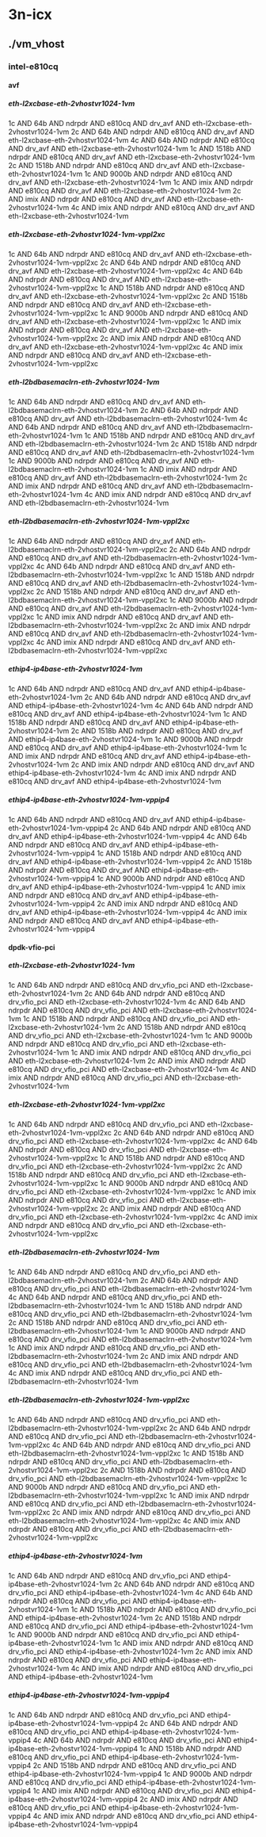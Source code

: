 # 3n-icx
## ./vm_vhost
### intel-e810cq
#### avf
##### eth-l2xcbase-eth-2vhostvr1024-1vm
1c AND 64b AND ndrpdr AND e810cq AND drv_avf AND eth-l2xcbase-eth-2vhostvr1024-1vm
2c AND 64b AND ndrpdr AND e810cq AND drv_avf AND eth-l2xcbase-eth-2vhostvr1024-1vm
4c AND 64b AND ndrpdr AND e810cq AND drv_avf AND eth-l2xcbase-eth-2vhostvr1024-1vm
1c AND 1518b AND ndrpdr AND e810cq AND drv_avf AND eth-l2xcbase-eth-2vhostvr1024-1vm
2c AND 1518b AND ndrpdr AND e810cq AND drv_avf AND eth-l2xcbase-eth-2vhostvr1024-1vm
1c AND 9000b AND ndrpdr AND e810cq AND drv_avf AND eth-l2xcbase-eth-2vhostvr1024-1vm
1c AND imix AND ndrpdr AND e810cq AND drv_avf AND eth-l2xcbase-eth-2vhostvr1024-1vm
2c AND imix AND ndrpdr AND e810cq AND drv_avf AND eth-l2xcbase-eth-2vhostvr1024-1vm
4c AND imix AND ndrpdr AND e810cq AND drv_avf AND eth-l2xcbase-eth-2vhostvr1024-1vm
##### eth-l2xcbase-eth-2vhostvr1024-1vm-vppl2xc
1c AND 64b AND ndrpdr AND e810cq AND drv_avf AND eth-l2xcbase-eth-2vhostvr1024-1vm-vppl2xc
2c AND 64b AND ndrpdr AND e810cq AND drv_avf AND eth-l2xcbase-eth-2vhostvr1024-1vm-vppl2xc
4c AND 64b AND ndrpdr AND e810cq AND drv_avf AND eth-l2xcbase-eth-2vhostvr1024-1vm-vppl2xc
1c AND 1518b AND ndrpdr AND e810cq AND drv_avf AND eth-l2xcbase-eth-2vhostvr1024-1vm-vppl2xc
2c AND 1518b AND ndrpdr AND e810cq AND drv_avf AND eth-l2xcbase-eth-2vhostvr1024-1vm-vppl2xc
1c AND 9000b AND ndrpdr AND e810cq AND drv_avf AND eth-l2xcbase-eth-2vhostvr1024-1vm-vppl2xc
1c AND imix AND ndrpdr AND e810cq AND drv_avf AND eth-l2xcbase-eth-2vhostvr1024-1vm-vppl2xc
2c AND imix AND ndrpdr AND e810cq AND drv_avf AND eth-l2xcbase-eth-2vhostvr1024-1vm-vppl2xc
4c AND imix AND ndrpdr AND e810cq AND drv_avf AND eth-l2xcbase-eth-2vhostvr1024-1vm-vppl2xc
##### eth-l2bdbasemaclrn-eth-2vhostvr1024-1vm
1c AND 64b AND ndrpdr AND e810cq AND drv_avf AND eth-l2bdbasemaclrn-eth-2vhostvr1024-1vm
2c AND 64b AND ndrpdr AND e810cq AND drv_avf AND eth-l2bdbasemaclrn-eth-2vhostvr1024-1vm
4c AND 64b AND ndrpdr AND e810cq AND drv_avf AND eth-l2bdbasemaclrn-eth-2vhostvr1024-1vm
1c AND 1518b AND ndrpdr AND e810cq AND drv_avf AND eth-l2bdbasemaclrn-eth-2vhostvr1024-1vm
2c AND 1518b AND ndrpdr AND e810cq AND drv_avf AND eth-l2bdbasemaclrn-eth-2vhostvr1024-1vm
1c AND 9000b AND ndrpdr AND e810cq AND drv_avf AND eth-l2bdbasemaclrn-eth-2vhostvr1024-1vm
1c AND imix AND ndrpdr AND e810cq AND drv_avf AND eth-l2bdbasemaclrn-eth-2vhostvr1024-1vm
2c AND imix AND ndrpdr AND e810cq AND drv_avf AND eth-l2bdbasemaclrn-eth-2vhostvr1024-1vm
4c AND imix AND ndrpdr AND e810cq AND drv_avf AND eth-l2bdbasemaclrn-eth-2vhostvr1024-1vm
##### eth-l2bdbasemaclrn-eth-2vhostvr1024-1vm-vppl2xc
1c AND 64b AND ndrpdr AND e810cq AND drv_avf AND eth-l2bdbasemaclrn-eth-2vhostvr1024-1vm-vppl2xc
2c AND 64b AND ndrpdr AND e810cq AND drv_avf AND eth-l2bdbasemaclrn-eth-2vhostvr1024-1vm-vppl2xc
4c AND 64b AND ndrpdr AND e810cq AND drv_avf AND eth-l2bdbasemaclrn-eth-2vhostvr1024-1vm-vppl2xc
1c AND 1518b AND ndrpdr AND e810cq AND drv_avf AND eth-l2bdbasemaclrn-eth-2vhostvr1024-1vm-vppl2xc
2c AND 1518b AND ndrpdr AND e810cq AND drv_avf AND eth-l2bdbasemaclrn-eth-2vhostvr1024-1vm-vppl2xc
1c AND 9000b AND ndrpdr AND e810cq AND drv_avf AND eth-l2bdbasemaclrn-eth-2vhostvr1024-1vm-vppl2xc
1c AND imix AND ndrpdr AND e810cq AND drv_avf AND eth-l2bdbasemaclrn-eth-2vhostvr1024-1vm-vppl2xc
2c AND imix AND ndrpdr AND e810cq AND drv_avf AND eth-l2bdbasemaclrn-eth-2vhostvr1024-1vm-vppl2xc
4c AND imix AND ndrpdr AND e810cq AND drv_avf AND eth-l2bdbasemaclrn-eth-2vhostvr1024-1vm-vppl2xc
##### ethip4-ip4base-eth-2vhostvr1024-1vm
1c AND 64b AND ndrpdr AND e810cq AND drv_avf AND ethip4-ip4base-eth-2vhostvr1024-1vm
2c AND 64b AND ndrpdr AND e810cq AND drv_avf AND ethip4-ip4base-eth-2vhostvr1024-1vm
4c AND 64b AND ndrpdr AND e810cq AND drv_avf AND ethip4-ip4base-eth-2vhostvr1024-1vm
1c AND 1518b AND ndrpdr AND e810cq AND drv_avf AND ethip4-ip4base-eth-2vhostvr1024-1vm
2c AND 1518b AND ndrpdr AND e810cq AND drv_avf AND ethip4-ip4base-eth-2vhostvr1024-1vm
1c AND 9000b AND ndrpdr AND e810cq AND drv_avf AND ethip4-ip4base-eth-2vhostvr1024-1vm
1c AND imix AND ndrpdr AND e810cq AND drv_avf AND ethip4-ip4base-eth-2vhostvr1024-1vm
2c AND imix AND ndrpdr AND e810cq AND drv_avf AND ethip4-ip4base-eth-2vhostvr1024-1vm
4c AND imix AND ndrpdr AND e810cq AND drv_avf AND ethip4-ip4base-eth-2vhostvr1024-1vm
##### ethip4-ip4base-eth-2vhostvr1024-1vm-vppip4
1c AND 64b AND ndrpdr AND e810cq AND drv_avf AND ethip4-ip4base-eth-2vhostvr1024-1vm-vppip4
2c AND 64b AND ndrpdr AND e810cq AND drv_avf AND ethip4-ip4base-eth-2vhostvr1024-1vm-vppip4
4c AND 64b AND ndrpdr AND e810cq AND drv_avf AND ethip4-ip4base-eth-2vhostvr1024-1vm-vppip4
1c AND 1518b AND ndrpdr AND e810cq AND drv_avf AND ethip4-ip4base-eth-2vhostvr1024-1vm-vppip4
2c AND 1518b AND ndrpdr AND e810cq AND drv_avf AND ethip4-ip4base-eth-2vhostvr1024-1vm-vppip4
1c AND 9000b AND ndrpdr AND e810cq AND drv_avf AND ethip4-ip4base-eth-2vhostvr1024-1vm-vppip4
1c AND imix AND ndrpdr AND e810cq AND drv_avf AND ethip4-ip4base-eth-2vhostvr1024-1vm-vppip4
2c AND imix AND ndrpdr AND e810cq AND drv_avf AND ethip4-ip4base-eth-2vhostvr1024-1vm-vppip4
4c AND imix AND ndrpdr AND e810cq AND drv_avf AND ethip4-ip4base-eth-2vhostvr1024-1vm-vppip4
#### dpdk-vfio-pci
##### eth-l2xcbase-eth-2vhostvr1024-1vm
1c AND 64b AND ndrpdr AND e810cq AND drv_vfio_pci AND eth-l2xcbase-eth-2vhostvr1024-1vm
2c AND 64b AND ndrpdr AND e810cq AND drv_vfio_pci AND eth-l2xcbase-eth-2vhostvr1024-1vm
4c AND 64b AND ndrpdr AND e810cq AND drv_vfio_pci AND eth-l2xcbase-eth-2vhostvr1024-1vm
1c AND 1518b AND ndrpdr AND e810cq AND drv_vfio_pci AND eth-l2xcbase-eth-2vhostvr1024-1vm
2c AND 1518b AND ndrpdr AND e810cq AND drv_vfio_pci AND eth-l2xcbase-eth-2vhostvr1024-1vm
1c AND 9000b AND ndrpdr AND e810cq AND drv_vfio_pci AND eth-l2xcbase-eth-2vhostvr1024-1vm
1c AND imix AND ndrpdr AND e810cq AND drv_vfio_pci AND eth-l2xcbase-eth-2vhostvr1024-1vm
2c AND imix AND ndrpdr AND e810cq AND drv_vfio_pci AND eth-l2xcbase-eth-2vhostvr1024-1vm
4c AND imix AND ndrpdr AND e810cq AND drv_vfio_pci AND eth-l2xcbase-eth-2vhostvr1024-1vm
##### eth-l2xcbase-eth-2vhostvr1024-1vm-vppl2xc
1c AND 64b AND ndrpdr AND e810cq AND drv_vfio_pci AND eth-l2xcbase-eth-2vhostvr1024-1vm-vppl2xc
2c AND 64b AND ndrpdr AND e810cq AND drv_vfio_pci AND eth-l2xcbase-eth-2vhostvr1024-1vm-vppl2xc
4c AND 64b AND ndrpdr AND e810cq AND drv_vfio_pci AND eth-l2xcbase-eth-2vhostvr1024-1vm-vppl2xc
1c AND 1518b AND ndrpdr AND e810cq AND drv_vfio_pci AND eth-l2xcbase-eth-2vhostvr1024-1vm-vppl2xc
2c AND 1518b AND ndrpdr AND e810cq AND drv_vfio_pci AND eth-l2xcbase-eth-2vhostvr1024-1vm-vppl2xc
1c AND 9000b AND ndrpdr AND e810cq AND drv_vfio_pci AND eth-l2xcbase-eth-2vhostvr1024-1vm-vppl2xc
1c AND imix AND ndrpdr AND e810cq AND drv_vfio_pci AND eth-l2xcbase-eth-2vhostvr1024-1vm-vppl2xc
2c AND imix AND ndrpdr AND e810cq AND drv_vfio_pci AND eth-l2xcbase-eth-2vhostvr1024-1vm-vppl2xc
4c AND imix AND ndrpdr AND e810cq AND drv_vfio_pci AND eth-l2xcbase-eth-2vhostvr1024-1vm-vppl2xc
##### eth-l2bdbasemaclrn-eth-2vhostvr1024-1vm
1c AND 64b AND ndrpdr AND e810cq AND drv_vfio_pci AND eth-l2bdbasemaclrn-eth-2vhostvr1024-1vm
2c AND 64b AND ndrpdr AND e810cq AND drv_vfio_pci AND eth-l2bdbasemaclrn-eth-2vhostvr1024-1vm
4c AND 64b AND ndrpdr AND e810cq AND drv_vfio_pci AND eth-l2bdbasemaclrn-eth-2vhostvr1024-1vm
1c AND 1518b AND ndrpdr AND e810cq AND drv_vfio_pci AND eth-l2bdbasemaclrn-eth-2vhostvr1024-1vm
2c AND 1518b AND ndrpdr AND e810cq AND drv_vfio_pci AND eth-l2bdbasemaclrn-eth-2vhostvr1024-1vm
1c AND 9000b AND ndrpdr AND e810cq AND drv_vfio_pci AND eth-l2bdbasemaclrn-eth-2vhostvr1024-1vm
1c AND imix AND ndrpdr AND e810cq AND drv_vfio_pci AND eth-l2bdbasemaclrn-eth-2vhostvr1024-1vm
2c AND imix AND ndrpdr AND e810cq AND drv_vfio_pci AND eth-l2bdbasemaclrn-eth-2vhostvr1024-1vm
4c AND imix AND ndrpdr AND e810cq AND drv_vfio_pci AND eth-l2bdbasemaclrn-eth-2vhostvr1024-1vm
##### eth-l2bdbasemaclrn-eth-2vhostvr1024-1vm-vppl2xc
1c AND 64b AND ndrpdr AND e810cq AND drv_vfio_pci AND eth-l2bdbasemaclrn-eth-2vhostvr1024-1vm-vppl2xc
2c AND 64b AND ndrpdr AND e810cq AND drv_vfio_pci AND eth-l2bdbasemaclrn-eth-2vhostvr1024-1vm-vppl2xc
4c AND 64b AND ndrpdr AND e810cq AND drv_vfio_pci AND eth-l2bdbasemaclrn-eth-2vhostvr1024-1vm-vppl2xc
1c AND 1518b AND ndrpdr AND e810cq AND drv_vfio_pci AND eth-l2bdbasemaclrn-eth-2vhostvr1024-1vm-vppl2xc
2c AND 1518b AND ndrpdr AND e810cq AND drv_vfio_pci AND eth-l2bdbasemaclrn-eth-2vhostvr1024-1vm-vppl2xc
1c AND 9000b AND ndrpdr AND e810cq AND drv_vfio_pci AND eth-l2bdbasemaclrn-eth-2vhostvr1024-1vm-vppl2xc
1c AND imix AND ndrpdr AND e810cq AND drv_vfio_pci AND eth-l2bdbasemaclrn-eth-2vhostvr1024-1vm-vppl2xc
2c AND imix AND ndrpdr AND e810cq AND drv_vfio_pci AND eth-l2bdbasemaclrn-eth-2vhostvr1024-1vm-vppl2xc
4c AND imix AND ndrpdr AND e810cq AND drv_vfio_pci AND eth-l2bdbasemaclrn-eth-2vhostvr1024-1vm-vppl2xc
##### ethip4-ip4base-eth-2vhostvr1024-1vm
1c AND 64b AND ndrpdr AND e810cq AND drv_vfio_pci AND ethip4-ip4base-eth-2vhostvr1024-1vm
2c AND 64b AND ndrpdr AND e810cq AND drv_vfio_pci AND ethip4-ip4base-eth-2vhostvr1024-1vm
4c AND 64b AND ndrpdr AND e810cq AND drv_vfio_pci AND ethip4-ip4base-eth-2vhostvr1024-1vm
1c AND 1518b AND ndrpdr AND e810cq AND drv_vfio_pci AND ethip4-ip4base-eth-2vhostvr1024-1vm
2c AND 1518b AND ndrpdr AND e810cq AND drv_vfio_pci AND ethip4-ip4base-eth-2vhostvr1024-1vm
1c AND 9000b AND ndrpdr AND e810cq AND drv_vfio_pci AND ethip4-ip4base-eth-2vhostvr1024-1vm
1c AND imix AND ndrpdr AND e810cq AND drv_vfio_pci AND ethip4-ip4base-eth-2vhostvr1024-1vm
2c AND imix AND ndrpdr AND e810cq AND drv_vfio_pci AND ethip4-ip4base-eth-2vhostvr1024-1vm
4c AND imix AND ndrpdr AND e810cq AND drv_vfio_pci AND ethip4-ip4base-eth-2vhostvr1024-1vm
##### ethip4-ip4base-eth-2vhostvr1024-1vm-vppip4
1c AND 64b AND ndrpdr AND e810cq AND drv_vfio_pci AND ethip4-ip4base-eth-2vhostvr1024-1vm-vppip4
2c AND 64b AND ndrpdr AND e810cq AND drv_vfio_pci AND ethip4-ip4base-eth-2vhostvr1024-1vm-vppip4
4c AND 64b AND ndrpdr AND e810cq AND drv_vfio_pci AND ethip4-ip4base-eth-2vhostvr1024-1vm-vppip4
1c AND 1518b AND ndrpdr AND e810cq AND drv_vfio_pci AND ethip4-ip4base-eth-2vhostvr1024-1vm-vppip4
2c AND 1518b AND ndrpdr AND e810cq AND drv_vfio_pci AND ethip4-ip4base-eth-2vhostvr1024-1vm-vppip4
1c AND 9000b AND ndrpdr AND e810cq AND drv_vfio_pci AND ethip4-ip4base-eth-2vhostvr1024-1vm-vppip4
1c AND imix AND ndrpdr AND e810cq AND drv_vfio_pci AND ethip4-ip4base-eth-2vhostvr1024-1vm-vppip4
2c AND imix AND ndrpdr AND e810cq AND drv_vfio_pci AND ethip4-ip4base-eth-2vhostvr1024-1vm-vppip4
4c AND imix AND ndrpdr AND e810cq AND drv_vfio_pci AND ethip4-ip4base-eth-2vhostvr1024-1vm-vppip4